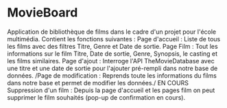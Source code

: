 # MovieBoard
Application de bibliothèque de films dans le cadre d'un projet pour l'école multimédia. Contient les fonctions suivantes :  Page d'accueil : Liste de tous les films avec des filtres Titre, Genre et Date de sortie.  Page Film : Tout les informations sur le film Titre, Date de sortie, Genre, Synopsis, le casting et les films similaires.  Page d'ajout : Interroge l'API TheMovieDatabase avec une titre et une date de sortie pour l'ajouter pré-rempli dans notre base de données.  /Page de modification : Reprends toute les informations du films dans notre base et permet de modifier les données./ EN COURS  Suppression d'un film : Depuis la page d'accueil et les pages film on peut supprimer le film souhaités (pop-up de confirmation en cours).
